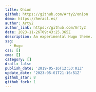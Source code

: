 ```yaml
---
title: Onion
github: https://github.com/Arty2/onion
demo: https://heracl.es/
author: Arty2
author_link: https://github.com/Arty2
date: 2023-11-26T09:43:25.365Z
description: An experimental Hugo theme.
ssg:
  - Hugo
css: []
cms: []
category: []
draft: false
publish_date: '2019-05-16T12:53:01Z'
update_date: '2023-05-01T21:16:51Z'
github_star: 8
github_fork: 1
---
```

